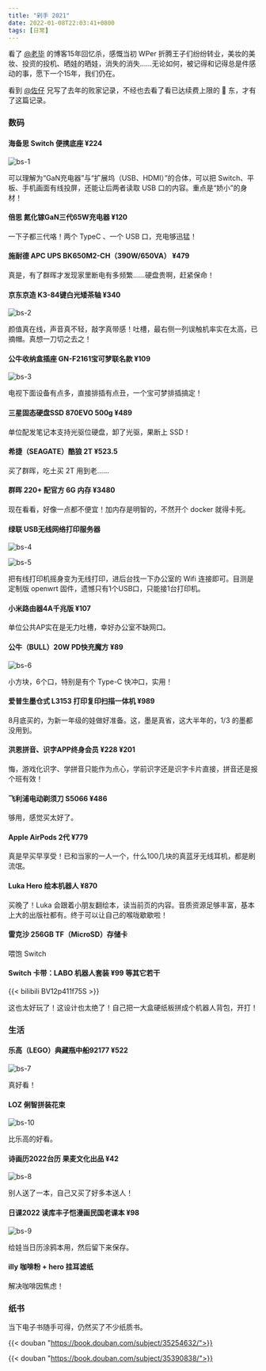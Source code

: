 ```yaml
---
title: "剁手 2021"
date: 2022-01-08T22:03:41+0800
tags: [日常]
---
```


看了 [@老毕](http://laob.me/2419/) 的博客15年回忆杀，感慨当初 WPer 折腾王子们纷纷转业，美妆的美妆、投资的投机、晒娃的晒娃，消失的消失……无论如何，被记得和记得总是件感动的事，愿下一个15年，我们仍在。

看到 [@佐仔](https://www.jinbo123.com/7819.html) 兄写了去年的败家记录，不经也去看了看已达续费上限的 🐶 东，才有了这篇记录。

### 数码

#### 海备思 Switch 便携底座 ¥224

![bs-1](https://pic.edui.fun/images/2022/01/bs-1.png)

可以理解为“GaN充电器”与“扩展坞（USB、HDMI）”的合体，可以把 Switch、平板、手机画面有线投屏，还能让后两者读取 USB 口的内容。重点是“娇小”的身材！

<!--more-->
#### 倍思 氮化镓GaN三代65W充电器 ¥120

一下子都三代咯！两个 TypeC 、一个 USB 口，充电够迅猛！

#### 施耐德 APC UPS BK650M2-CH（390W/650VA） ¥479

真是，有了群晖才发现家里断电有多频繁……硬盘贵啊，赶紧保命！

#### 京东京造 K3-84键白光矮茶轴 ¥340

![bs-2](https://pic.edui.fun/images/2022/01/bs-2.png)

颜值真在线，声音真不轻，敲字真带感！吐槽，最右侧一列误触机率实在太高，已摘帽。真想一刀切之去之！

#### 公牛收纳盒插座 GN-F2161宝可梦联名款 ¥109

![bs-3](https://pic.edui.fun/images/2022/01/bs-3.png)

电视下面设备有点多，直接排插有点丑，一个宝可梦排插搞定！

#### 三星固态硬盘SSD 870EVO 500g ¥489

单位配发笔记本支持光驱位硬盘，卸了光驱，果断上 SSD！

#### 希捷（SEAGATE）酷狼 2T ¥523.5

买了群晖，吃土买 2T 用到老……

#### 群晖 220+ 配官方 6G 内存 ¥3480

现在看看，好像一点都不便宜！加内存是明智的，不然开个 docker 就得卡死。

#### 绿联 USB无线网络打印服务器

![bs-4](https://pic.edui.fun/images/2022/01/bs-4.png)

![bs-5](https://pic.edui.fun/images/2022/01/bs-5.png)

把有线打印机摇身变为无线打印，进后台找一下办公室的 Wifi 连接即可。目测是定制版 openwrt 固件，遗憾只有1个USB口，只能接1台打印机。

#### 小米路由器4A千兆版 ¥107

单位公共AP实在是无力吐槽，幸好办公室不缺网口。

#### 公牛（BULL）20W PD快充魔方 ¥89

![bs-6](https://pic.edui.fun/images/2022/01/bs-6.png)

小方块，6个口，特别是有个 Type-C 快冲口，实用！

#### 爱普生墨仓式 L3153 打印复印扫描一体机 ¥989

8月底买的，为新一年级的娃做好准备。这，墨是真省，这大半年的，1/3 的墨都没用到。

#### 洪恩拼音、识字APP终身会员 ¥228 ¥201

悔，游戏化识字、学拼音只能作为点心，学前识字还是识字卡片直接，拼音还是报个班有效！

#### 飞利浦电动剃须刀 S5066 ¥486

够用，感觉买太好了。

#### Apple AirPods 2代 ¥779

真是早买早享受！已和当家的一人一个，什么100几块的真蓝牙无线耳机，都是刷流氓。

#### Luka Hero 绘本机器人 ¥870

买晚了！Luka 会跟着小朋友翻绘本，读当前页的内容。音质资源足够丰富，基本上大的出版社都有。终于可以让自己的喉咙歇歇啦！

#### 雷克沙 256GB TF（MicroSD）存储卡

喂饱 Switch

#### Switch 卡带：LABO 机器人套装 ¥99 等其它若干

{{< bilibili BV12p411f75S >}}

这也太好玩了！这设计也太绝了！自己把一大盒硬纸板拼成个机器人背包，开打！

### 生活

#### 乐高（LEGO）典藏瓶中船92177 ¥522

![bs-7](https://pic.edui.fun/images/2022/01/bs-7.png)

真好看！

#### LOZ 俐智拼装花束

![bs-10](https://pic.edui.fun/images/2022/01/bs-10.png)

比乐高的好看。

#### 诗画历2022台历 果麦文化出品 ¥42

![bs-8](https://pic.edui.fun/images/2022/01/bs-8.png)

别人送了一本，自己又买了好多本送人！

#### 日课2022 读库丰子恺漫画民国老课本 ¥98

![bs-9](https://pic.edui.fun/images/2022/01/bs-9.png)

给娃当日历涂鸦本用，然后留下来保存。

#### illy 咖啡粉 + hero 挂耳滤纸

解决咖啡因焦虑！

### 纸书

当下电子书随手可得，仍然买了不少纸质书。

{{< douban "https://book.douban.com/subject/35254632/">}}


{{< douban "https://book.douban.com/subject/35390838/">}}
